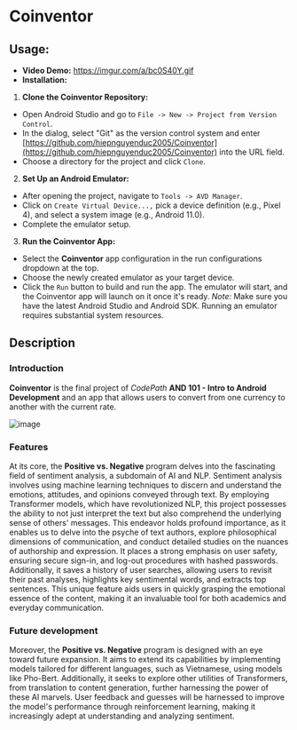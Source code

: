 # Coinventor
## Usage: 
* **Video Demo:** https://imgur.com/a/bc0S40Y.gif
* **Installation:**
1. **Clone the Coinventor Repository:**
  * Open Android Studio and go to ```File -> New -> Project from Version Control```.
  * In the dialog, select "Git" as the version control system and enter [https://github.com/hiepnguyenduc2005/Coinventor](https://github.com/hiepnguyenduc2005/Coinventor) into the URL field.
  * Choose a directory for the project and click ```Clone```.
2. **Set Up an Android Emulator:**
  * After opening the project, navigate to ```Tools -> AVD Manager```.
  * Click on ```Create Virtual Device...,``` pick a device definition (e.g., Pixel 4), and select a system image (e.g., Android 11.0).
  * Complete the emulator setup.
3. **Run the Coinventor App:**
  * Select the **Coinventor** app configuration in the run configurations dropdown at the top.
  * Choose the newly created emulator as your target device.
  * Click the ```Run``` button to build and run the app. The emulator will start, and the Coinventor app will launch on it once it's ready.
_Note:_ Make sure you have the latest Android Studio and Android SDK. Running an emulator requires substantial system resources.

## Description
### Introduction
**Coinventor** is the final project of *CodePath* **AND 101 - Intro to Android Development** and an app that allows users to convert from one currency to another with the current rate.

![image](https://github.com/hiepnguyenduc2005/Coinventor/assets/130782979/7b20a0b0-b8a1-4221-90fd-b8cd02a06cde)

### Features
At its core, the **Positive vs. Negative** program delves into the fascinating field of sentiment analysis, a subdomain of AI and NLP. Sentiment analysis involves using machine learning techniques to discern and understand the emotions, attitudes, and opinions conveyed through text. By employing Transformer models, which have revolutionized NLP, this project possesses the ability to not just interpret the text but also comprehend the underlying sense of others' messages. This endeavor holds profound importance, as it enables us to delve into the psyche of text authors, explore philosophical dimensions of communication, and conduct detailed studies on the nuances of authorship and expression. It places a strong emphasis on user safety, ensuring secure sign-in, and log-out procedures with hashed passwords. Additionally, it saves a history of user searches, allowing users to revisit their past analyses, highlights key sentimental words, and extracts top sentences. This unique feature aids users in quickly grasping the emotional essence of the content, making it an invaluable tool for both academics and everyday communication.

### Future development
Moreover, the **Positive vs. Negative** program is designed with an eye toward future expansion. It aims to extend its capabilities by implementing models tailored for different languages, such as Vietnamese, using models like Pho-Bert. Additionally, it seeks to explore other utilities of Transformers, from translation to content generation, further harnessing the power of these AI marvels. User feedback and guesses will be harnessed to improve the model's performance through reinforcement learning, making it increasingly adept at understanding and analyzing sentiment.
